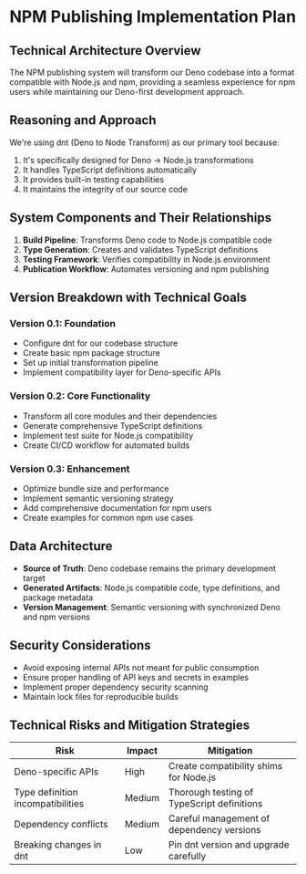 # NPM Publishing Implementation Plan

## Technical Architecture Overview

The NPM publishing system will transform our Deno codebase into a format
compatible with Node.js and npm, providing a seamless experience for npm users
while maintaining our Deno-first development approach.

## Reasoning and Approach

We're using dnt (Deno to Node Transform) as our primary tool because:

1. It's specifically designed for Deno → Node.js transformations
2. It handles TypeScript definitions automatically
3. It provides built-in testing capabilities
4. It maintains the integrity of our source code

## System Components and Their Relationships

1. **Build Pipeline**: Transforms Deno code to Node.js compatible code
2. **Type Generation**: Creates and validates TypeScript definitions
3. **Testing Framework**: Verifies compatibility in Node.js environment
4. **Publication Workflow**: Automates versioning and npm publishing

## Version Breakdown with Technical Goals

### Version 0.1: Foundation

- Configure dnt for our codebase structure
- Create basic npm package structure
- Set up initial transformation pipeline
- Implement compatibility layer for Deno-specific APIs

### Version 0.2: Core Functionality

- Transform all core modules and their dependencies
- Generate comprehensive TypeScript definitions
- Implement test suite for Node.js compatibility
- Create CI/CD workflow for automated builds

### Version 0.3: Enhancement

- Optimize bundle size and performance
- Implement semantic versioning strategy
- Add comprehensive documentation for npm users
- Create examples for common npm use cases

## Data Architecture

- **Source of Truth**: Deno codebase remains the primary development target
- **Generated Artifacts**: Node.js compatible code, type definitions, and
  package metadata
- **Version Management**: Semantic versioning with synchronized Deno and npm
  versions

## Security Considerations

- Avoid exposing internal APIs not meant for public consumption
- Ensure proper handling of API keys and secrets in examples
- Implement proper dependency security scanning
- Maintain lock files for reproducible builds

## Technical Risks and Mitigation Strategies

| Risk                              | Impact | Mitigation                                 |
| --------------------------------- | ------ | ------------------------------------------ |
| Deno-specific APIs                | High   | Create compatibility shims for Node.js     |
| Type definition incompatibilities | Medium | Thorough testing of TypeScript definitions |
| Dependency conflicts              | Medium | Careful management of dependency versions  |
| Breaking changes in dnt           | Low    | Pin dnt version and upgrade carefully      |
